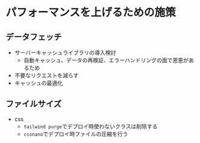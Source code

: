 # パフォーマンスを上げるための施策

## データフェッチ

- サーバーキャッシュライブラリの導入検討
  - 自動キャッシュ、データの再検証、エラーハンドリングの面で恩恵があるため
- 不要なリクエストを減らす
- キャッシュの最適化

## ファイルサイズ

- css
  - `tailwind purge`でデプロイ時使わないクラスは削除する
  - `cssnano`でデプロイ時ファイルの圧縮を行う
